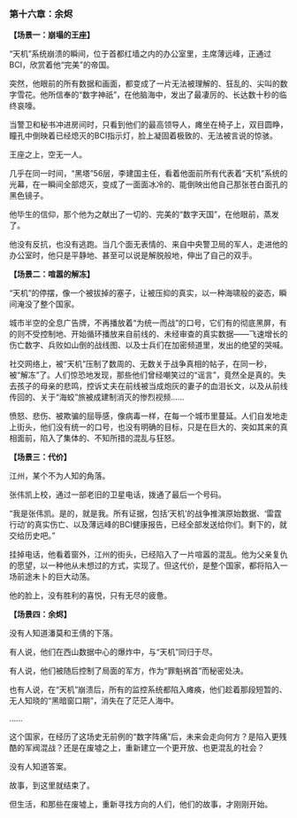 ### **第十六章：余烬**

**【场景一：崩塌的王座】**

“天机”系统崩溃的瞬间，位于首都红墙之内的办公室里，主席薄远峰，正通过BCI，欣赏着他“完美”的帝国。

突然，他眼前的所有数据和画面，都变成了一片无法被理解的、狂乱的、尖叫的数字雪花。他所信奉的“数字神祇”，在他脑海中，发出了最凄厉的、长达数十秒的临终哀嚎。

当警卫和秘书冲进房间时，只看到他们的最高领导人，瘫坐在椅子上，双目圆睁，瞳孔中倒映着已经熄灭的BCI指示灯，脸上凝固着极致的、无法被言说的惊骇。

王座之上，空无一人。

几乎在同一时间，“黑塔”56层，李建国主任，看着他面前所有代表着“天机”系统的光幕，在一瞬间全部熄灭，变成了一面面冰冷的、能倒映出他自己那张苍白面孔的黑色镜子。

他毕生的信仰，那个他为之献出了一切的、完美的“数字天国”，在他眼前，蒸发了。

他没有反抗，也没有逃跑。当几个面无表情的、来自中央警卫局的军人，走进他的办公室时，他只是平静地、甚至可以说是解脱般地，伸出了自己的双手。

**【场景二：喧嚣的解冻】**

“天机”的停摆，像一个被拔掉的塞子，让被压抑的真实，以一种海啸般的姿态，瞬间淹没了整个国家。

城市半空的全息广告牌，不再播放着“为统一而战”的口号，它们有的彻底黑屏，有的则不受控制地、开始循环播放来自前线的、未经审查的真实数据——飞速增长的伤亡数字、兵败如山倒的战线图、以及士兵们在加密频道里，发出的绝望的哭喊。

社交网络上，被“天机”压制了数周的、无数关于战争真相的帖子，在同一秒，被“解冻”了。人们惊恐地发现，那些他们曾经嘲笑过的“谣言”，竟然全是真的。失去孩子的母亲的悲鸣，控诉丈夫在前线被当成炮灰的妻子的血泪长文，以及从前线传回的、关于“海蛟”旅被成建制消灭的惨烈视频……

愤怒、悲伤、被欺骗的屈辱感，像病毒一样，在每一个城市里蔓延。人们自发地走上街头，他们没有统一的口号，也没有明确的目标，只是在巨大的、突如其来的真相面前，陷入了集体的、不知所措的混乱与狂怒。

**【场景三：代价】**

江州，某个不为人知的角落。

张伟凯上校，通过一部老旧的卫星电话，拨通了最后一个号码。

“我是张伟凯。是的，就是我。所有证据，包括‘天机’的战争推演原始数据、‘雷霆行动’的真实伤亡、以及薄远峰的BCI健康报告，已经全部发送给你们。剩下的，就交给历史吧。”

挂掉电话，他看着窗外，江州的街头，已经陷入了一片喧嚣的混乱。他为父亲复仇的愿望，以一种他从未想过的方式，实现了。但这代价，是整个国家，都将陷入一场前途未卜的巨大动荡。

他的脸上，没有胜利的喜悦，只有无尽的疲惫。

**【场景四：余烬】**

没有人知道潘莫和王倩的下落。

有人说，他们在西山数据中心的爆炸中，与“天机”同归于尽。

有人说，他们被随后控制了局面的军方，作为“罪魁祸首”而秘密处决。

也有人说，在“天机”崩溃后，所有的监控系统都陷入瘫痪，他们趁着那段短暂的、无人知晓的“黑暗窗口期”，消失在了茫茫人海中。

……

这个国家，在经历了这场史无前例的“数字阵痛”后，未来会走向何方？是陷入更残酷的军阀混战？还是在废墟之上，重新建立一个更开放、也更混乱的社会？

没有人知道答案。

故事，到这里就结束了。

但生活，和那些在废墟上，重新寻找方向的人们，他们的故事，才刚刚开始。
